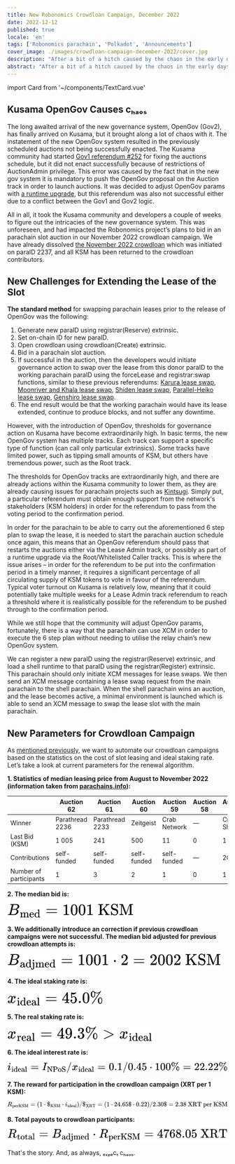 ```yaml
---
title: New Robonomics Crowdloan Campaign, December 2022
date: 2022-12-12
published: true
locale: 'en'
tags: ['Robonomics parachain', 'Polkadot', 'Announcements']
cover_image: ./images/crowdloan-campaign-december-2022/cover.jpg
description: "After a bit of a hitch caused by the chaos in the early days of OpenGov, we're ready to restart the Robonomics crowdloan campaign. In this article, we'll take a look at the series of events that led to the restart of the campaign and present its new parameters."
abstract: "After a bit of a hitch caused by the chaos in the early days of OpenGov, we're ready to restart the Robonomics crowdloan campaign. In this article, we'll take a look at the series of events that led to the restart of the campaign and present its new parameters."
---
```

import Card from '~/components/TextCard.vue'

## Kusama OpenGov Causes cₕₐₒₛ

The long awaited arrival of the new governance system, OpenGov (Gov2), has finally arrived on Kusama, but it brought along a lot of chaos with it. The instatement of the new OpenGov system resulted in the previously scheduled auctions not being successfully enacted. The Kusama community had started [Gov1 referendum #252](https://kusama.polkassembly.io/referendum/252) for fixing the auctions schedule, but it did not enact successfully because of restrictions of AuctionAdmin privilege. This error was caused by the fact that in the new gov system it is mandatory to push the OpenGov proposal on the Auction track in order to launch auctions. It was decided to adjust OpenGov params with [a runtime upgrade](https://kusama.polkassembly.io/referendum/254), but this referendum was also not successful either due to a conflict between the Gov1 and Gov2 logic.

All in all, it took the Kusama community and developers a couple of weeks to figure out the intricacies of the new governance system. This was unforeseen, and had impacted the Robonomics project’s plans to bid in an parachain slot auction in our November 2022 crowdloan campaign. We have already dissolved [the November 2022 crowdloan](/blog/robonomics-crowdloan-campaigns-november-2022/) which was initiated on paraID 2237, and all KSM has been returned to the crowdloan contributors.

## New Challenges for Extending the Lease of the Slot

**The standard method** for swapping parachain leases prior to the release of OpenGov was the following:

1. Generate new paraID using registrar(Reserve) extrinsic.
2. Set on-chain ID for new paraID.
3. Open crowdloan using crowdloan(Create) extrinsic.
4. Bid in a parachain slot auction.
5. If successful in the auction, then the developers would initiate governance action to swap over the lease from this donor paraID to the working parachain paraID using the forceLease and registrar:swap functions, similar to these previous referendums: [Karura lease swap](https://kusama.polkassembly.io/referendum/192), [Moonriver and Khala lease swap](https://kusama.polkassembly.io/motion/468), [Shiden lease swap](https://kusama.polkassembly.io/referendum/199), [Parallel-Heiko lease swap](https://kusama.polkassembly.io/referendum/219), [Genshiro lease swap](https://kusama.polkassembly.io/referendum/246).
6. The end result would be that the working parachain would have its lease extended, continue to produce blocks, and not suffer any downtime.

However, with the introduction of OpenGov, thresholds for governance action on Kusama have become extraordinarily high. In basic terms, the new OpenGov system has multiple tracks. Each track can support a specific type of function (can call only particular extrinsics). Some tracks have limited power, such as tipping small amounts of KSM, but others have tremendous power, such as the Root track.

The thresholds for OpenGov tracks are extraordinarily high, and there are already actions within the Kusama community to lower them, as they are already causing issues for parachain projects such as [Kintsugi](https://twitter.com/kintsugi_btc/status/1599036329399943168). Simply put, a particular referendum must obtain enough support from the network's stakeholders (KSM holders) in order for the referendum to pass from the voting period to the confirmation period. 

In order for the parachain to be able to carry out the aforementioned 6 step plan to swap the lease, it is needed to start the parachain auction schedule once again, this means that an OpenGov referendum should pass that restarts the auctions either via the Lease Admin track, or possibly as part of a runtime upgrade via the Root/Whitelisted Caller tracks. This is where the issue arises – in order for the referendum to be put into the confirmation period in a timely manner, it requires a significant percentage of all circulating supply of KSM tokens to vote in favour of the referendum. Typical voter turnout on Kusama is relatively low, meaning that it could potentially take multiple weeks for a Lease Admin track referendum to reach a threshold where it is realistically possible for the referendum to be pushed through to the confirmation period.

While we still hope that the community will adjust OpenGov params, fortunately, there is a way that the parachain can use XCM in order to execute the 6 step plan without needing to utilise the relay chain’s new OpenGov system.

We can register a new paraID using the registrar(Reserve) extrinsic, and load a shell runtime to that paraID using the registrar(Register) extrinsic. This parachain should only initiate XCM messages for lease swaps. We then send an XCM message containing a lease swap request from the main parachain to the shell parachain. When the shell parachain wins an auction, and the lease becomes active, a minimal environment is launched which is able to send an XCM message to swap the lease slot with the main parachain.

## New Parameters for Crowdloan Campaign

As [mentioned previously](https://robonomics.network/blog/robonomics-crowdloan-campaigns-november-2022/), we want to automate our crowdloan campaigns based on the statistics on the cost of slot leasing and ideal staking rate. Let’s take a look at current parameters for the renewal algorithm.

<Card alignContent="center">

**1. Statistics of median leasing price from August to November 2022 (information taken from [parachains.info](http://parachains.info/)):**

</Card>

<div class="big-table">

|  | Auction 62 | Auction 61 | Auction 60 | Auction 59 | Auction 58 | Auction 57 | Auction 56 | Auction 55 | Auction 54 | Auction 53 | Auction 52 | Auction 51 | Auction 50 |
| --- | --- | --- | --- | --- | --- | --- | --- | --- | --- | --- | --- | --- | --- |
| Winner | Parathread 2236 | Parathread 2233 | Zeitgeist | Crab Network | — | Crust Shadow | Genshiro | DAO IPCI | Parathread 2223 | Quartz | Bit.Country | Snow | Subsocial |
| Last Bid (KSM) | 1 005 | 241 | 500 | 11 | 0 | 1 807 | 2 000 | 111 | 1 001 | 1 005 | 3 500 | 13 926 | 1 001 |
| Contributions | self-funded | self-funded | self-funded | self-funded | — | 209 | 160 | self-funded | self-funded | self-funded | self-funded | 782 | self-funded |
| Number of participants | 1 | 3 | 2 | 1 | 0 | 1 | 2 | 2 | 2 | 2 | 2 | 1 | 1 |

</div>

<Card alignContent="center">

**2. The median bid is:**

![beta subscript med equals 1001KSM](./images/crowdloan-campaign-december-2022/formula-1.svg)

</Card>

<Card alignContent="center">

**3. We additionally introduce an correction if previous crowdloan campaigns were not successful. The median bid adjusted for previous crowdloan attempts is:**

![beta subscript 'adjmed' equals 1001 multiplied by 2 equals 2002 KSM](./images/crowdloan-campaign-december-2022/formula-2.svg)

</Card>

<Card alignContent="center">

**4. The ideal staking rate is:**

![x subscript ideal equals 45.0 percent](./images/crowdloan-campaign-december-2022/formula-3.svg)

</Card>

<Card alignContent="center">

**5. The real staking rate is:**

![x subscript 'real' equals 49.3%  greater than percent x subscript 'ideal'](./images/crowdloan-campaign-december-2022/formula-4.svg)

</Card>

<Card alignContent="center">

**6. The ideal interest rate is:**

![i subscript 'ideal' ​equals I subscript 'NPoS' ​ divided by x subscript 'ideal' equals 0.1 divided by 0.45 multiply by 100 percent equals 22.22 percent](./images/crowdloan-campaign-december-2022/formula-5.svg)

</Card>

<Card alignContent="center">

**7. The reward for participation in the crowdloan campaign (XRT per 1 KSM):**

![R subscript 'perKSM' ​equals (1 multiply by $KSM ​multiply by i subscript 'ideal') divided by $XRT ​equals (1 multiply by 24.65$ multiply by 0.22) divided by 2.30$ equals 2.38 XRT per KSM](./images/crowdloan-campaign-december-2022/formula-6.svg)

</Card>

<Card alignContent="center">

**8. Total payouts to crowdloan participants:**

![R subscript 'total' ​equals B  subscript 'adjmed' ​multiply by R subscript 'perKSM' equals 4768.05 XRT](./images/crowdloan-campaign-december-2022/formula-7.svg)

</Card>

That's the story. And, as always, ₑₓₚₑcₜ cₕₐₒₛ.
